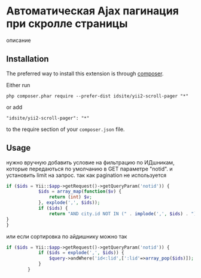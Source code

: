 Автоматическая Ajax пагинация при скролле страницы
==========================================
описание

Installation
------------

The preferred way to install this extension is through [composer](http://getcomposer.org/download/).

Either run

```
php composer.phar require --prefer-dist idsite/yii2-scroll-pager "*"
```

or add

```
"idsite/yii2-scroll-pager": "*"
```

to the require section of your `composer.json` file.


Usage
-----



нужно вручную добавить условие на фильтрацию по ИДшникам, которые передаються по умолчанию в GET параметре "notid".
и установить limit на запрос. так как pagination не используется

```php
if ($ids = Yii::$app->getRequest()->getQueryParam('notid')) {
            $ids = array_map(function($v) {
                return (int) $v;
            }, explode(',', $ids));
            if ($ids) {
                return "AND city.id NOT IN (" . implode(',', $ids) . ")";
}
}
```
или если сортировка по айдишнику можно так
```php
if ($ids = Yii::$app->getRequest()->getQueryParam('notid')) {
            if ($ids = explode(',', $ids)) {
                $query->andWhere('id<:lid',[':lid'=>array_pop($ids)]);
            }
        }
```